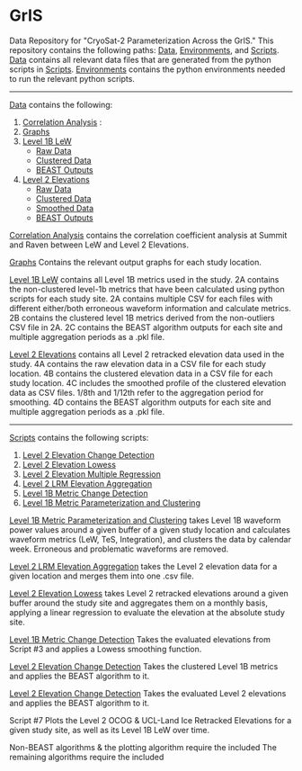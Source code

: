 # GrIS
Data Repository for "CryoSat-2 Parameterization Across the GrIS."
This repository contains the following paths: [Data](/Data/), [Environments](/Environments/), and [Scripts](/Scripts/).
[Data](/Data/) contains all relevant data files that are generated from the python scripts in [Scripts](/Scripts/). [Environments](/Environments/) contains the python environments needed to run the relevant python scripts. 

--------------------------------------------------------------------------------------------------
[Data](/Data/) contains the following:
  1. [Correlation Analysis](/Data/Correlation_Analysis/) : 
  2. [Graphs](/Data/Graphs/)
  3. [Level 1B LeW](/Data/Level_1B_LeW/)
     * [Raw Data](/Data/Level_1B_LeW/Level_1B_Raw_Data/)
     * [Clustered Data](/Data/Level_1B_LeW/Level_1B_Clustered_Data/)
     * [BEAST Outputs](/Data/Level_1B_LeW/Level_1B_BEAST_Outputs/)
  4. [Level 2 Elevations](/Data/Level_2_Elevations/)
     * [Raw Data](/Data/Level_2_Elevations/Level_2_Elevation_Raw_Data/)
     * [Clustered Data](/Data/Level_2_Elevations/Level_2_Elevation_Clustered_Data/)
     * [Smoothed Data](/Data/Level_2_Elevations/Level_2_Elevation_Lowess/)
     * [BEAST Outputs](/Data/Level_2_Elevations/Level_2_Elevation_BEAST_Outputs/)



[Correlation Analysis](/Data/Correlation_Analysis/) contains the correlation coefficient analysis at Summit and Raven between LeW and Level 2 Elevations.

[Graphs](/Data/Graphs/) Contains the relevant output graphs for each study location.

[Level 1B LeW](/Data/Level_1B_LeW/) contains all Level 1B metrics used in the study. 2A contains the non-clustered level-1b metrics that have been calculated using python scripts for each study site. 2A contains multiple CSV for each files with different either/both erroneous waveform information and calculate metrics. 2B contains the clustered level 1B metrics derived from the non-outliers CSV file in 2A. 2C contains the BEAST algorithm outputs for each site and multiple aggregation periods as a .pkl file.

[Level 2 Elevations](/Data/Level_2_Elevations/) contains all Level 2 retracked elevation data used in the study. 4A contains the raw elevation data in a CSV file for each study location. 4B contains the clustered elevation data in a CSV file for each study location. 4C includes the smoothed profile of the clustered elevation data as CSV files. 1/8th and 1/12th refer to the aggregation period for smoothing. 4D contains the BEAST algorithm outputs for each site and multiple aggregation periods as a .pkl file. 


--------------------------------------------------------------------------------------------------

[Scripts](/Scripts/) contains the following scripts:
  1. [Level 2 Elevation Change Detection](/Scripts/elevation_change_detection.py)
  2. [Level 2 Elevation Lowess](/Scripts/elevation_lowess.py)
  3. [Level 2 Elevation Multiple Regression](/Scripts/elevation_multiple_regression.py)
  4. [Level 2 LRM Elevation Aggregation](/Scripts/level_2_lrm_elevation_aggregation.py)
  5. [Level 1B Metric Change Detection](/Scripts/metric_change_detection.py)
  6. [Level 1B Metric Parameterization and Clustering](/Scripts/parameterization_and_clustering_metrics.py)


[Level 1B Metric Parameterization and Clustering](/Scripts/parameterization_and_clustering_metrics.py) takes Level 1B waveform power values around a given buffer of a given study location and calculates waveform metrics (LeW, TeS, Integration), and clusters the data by calendar week. Erroneous and problematic waveforms are removed. 

[Level 2 LRM Elevation Aggregation](/Scripts/level_2_lrm_elevation_aggregation.py) takes the Level 2 elevation data for a given location and merges them into one .csv file.

[Level 2 Elevation Lowess](/Scripts/elevation_lowess.py) takes Level 2 retracked elevations around a given buffer around the study site and aggregates them on a monthly basis, applying a linear regression to evaluate the elevation at the absolute study site.

[Level 1B Metric Change Detection](/Scripts/metric_change_detection.py) Takes the evaluated elevations from Script #3 and applies a Lowess smoothing function.

[Level 2 Elevation Change Detection](/Scripts/elevation_change_detection.py) Takes the clustered Level 1B metrics and applies the BEAST algorithm to it.

[Level 2 Elevation Change Detection](/Scripts/elevation_change_detection.py) Takes the evaluated Level 2 elevations and applies the BEAST algorithm to it.

Script #7 Plots the Level 2 OCOG & UCL-Land Ice Retracked Elevations for a given study site, as well as its Level 1B LeW over time. 

Non-BEAST algorithms & the plotting algorithm require the included
The remaining algorithms require the included 










